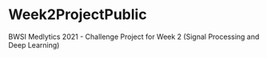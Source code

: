 # Week2ProjectPublic
BWSI Medlytics 2021 - Challenge Project for Week 2 (Signal Processing and Deep Learning)

